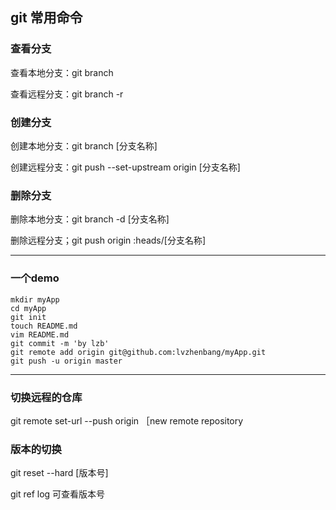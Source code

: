 ## git 常用命令

### 查看分支

查看本地分支：git branch 

查看远程分支：git branch -r

### 创建分支

创建本地分支：git branch [分支名称]

创建远程分支：git push --set-upstream origin [分支名称]

### 删除分支

删除本地分支：git branch -d [分支名称]

删除远程分支；git push origin :heads/[分支名称]


************************************************************

### 一个demo

```
mkdir myApp
cd myApp
git init
touch README.md
vim README.md
git commit -m 'by lzb'
git remote add origin git@github.com:lvzhenbang/myApp.git
git push -u origin master

```

***********************************************************
### 切换远程的仓库

git remote set-url --push origin ［new remote repository


### 版本的切换

git reset --hard [版本号]

git ref log 可查看版本号


